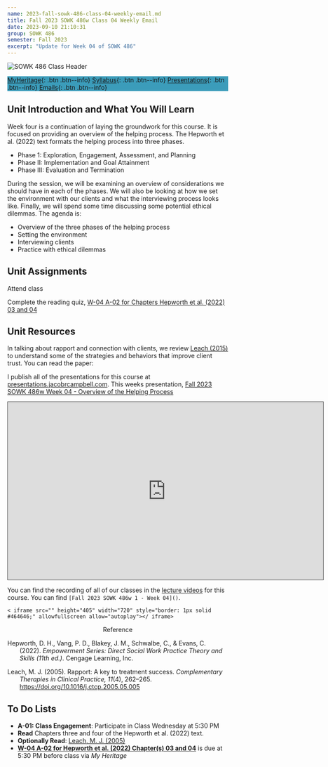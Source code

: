 ```yaml
---
name: 2023-fall-sowk-486-class-04-weekly-email.md
title: Fall 2023 SOWK 486w Class 04 Weekly Email
date: 2023-09-10 21:10:31
group: SOWK 486
semester: Fall 2023
excerpt: "Update for Week 04 of SOWK 486"
---
```


![SOWK 486 Class Header](https://jacobrcampbell.com/assets/media/2020-fall-sowk-486-class-header.png)

<div style="background-color: #3b9cba; width: 100%;" markdown="1">

[MyHeritage](https://myheritage.heritage.edu/ICS/Academics/SOWK/SOWK_486W/2324_FA-SOWK_486W-1/){: .btn .btn--info}
[Syllabus](https://jacobrcampbell.com/assets/media/2023-fall-sowk-486w-1-course-syllabus.pdf){: .btn .btn--info}
[Presentations](https://presentations.jacobrcampbell.com){: .btn .btn--info}
[Emails](https://jacobrcampbell.com/communications/){: .btn .btn--info}

</div>
  

## Unit Introduction and What You Will Learn

Week four is a continuation of laying the groundwork for this course. It is focused on providing an overview of the helping process. The Hepworth et al. (2022) text formats the helping process into three phases. 

- Phase 1: Exploration, Engagement, Assessment, and Planning
- Phase II: Implementation and Goal Attainment
- Phase III: Evaluation and Termination

During the session, we will be examining an overview of considerations we should have in each of the phases. We will also be looking at how we set the environment with our clients and what the interviewing process looks like. Finally, we will spend some time discussing some potential ethical dilemmas. The agenda is:

- Overview of the three phases of the helping process
- Setting the environment
- Interviewing clients
- Practice with ethical dilemmas

## Unit Assignments

Attend class

Complete the reading quiz, [W-04 A-02 for Chapters Hepworth et al. (2022) 03 and 04](https://myheritage.heritage.edu/ICS/Academics/SOWK/SOWK_486W/2324_FA-SOWK_486W-1/Assignments.jnz?portlet=Coursework&screen=AssignmentDetailView&screenType=change&id=d00fa6f1-ac64-4663-859c-6d882f5424f8)

## Unit Resources

In talking about rapport and connection with clients, we review [Leach (2015)](https://myheritage.heritage.edu/ICS/Portlets/ICS/Handoutportlet/viewhandler.ashx?handout_id=a3bebd28-54c7-4aec-ae14-e2719e320533) to understand some of the strategies and behaviors that improve client trust. You can read the paper:

I publish all of the presentations for this course at [presentations.jacobrcampbell.com](https://presentations.jacobrcampbell.com). This weeks presentation, [Fall 2023 SOWK 486w Week 04 - Overview of the Helping Process](https://presentations.jacobrcampbell.com/R2lMTy)

<iframe src="https://presentations.jacobrcampbell.com/R2lMTy/embed" height="405" width="720" style="border: 1px solid #464646;" allowfullscreen allow="autoplay"></iframe>

You can find the recording of all of our classes in the [lecture videos](https://myheritage.heritage.edu/ICS/Academics/SOWK/SOWK_486W/2324_FA-SOWK_486W-1/Lecture_Videos.jnz) for this course. You can find `[Fall 2023 SOWK 486w 1 - Week 04]()`.

`< iframe src="" height="405" width="720" style="border: 1px solid #464646;" allowfullscreen allow="autoplay"></ iframe>`

<div style="text-align: center" markdown="1">
Reference
</div>
<div style="margin: 0 0 0 2em; text-indent: -2em;" markdown="1">

Hepworth, D. H., Vang, P. D., Blakey, J. M., Schwalbe, C., & Evans, C. (2022). _Empowerment Series: Direct Social Work Practice Theory and Skills (11th ed.)_. Cengage Learning, Inc. 

Leach, M. J. (2005). Rapport: A key to treatment success. _Complementary Therapies in Clinical Practice, 11_(4), 262–265. <https://doi.org/10.1016/j.ctcp.2005.05.005>

</div>

## To Do Lists

- **A-01: Class Engagement**: Participate in Class Wednesday at 5:30 PM
- **Read** Chapters three and four of the Hepworth et al. (2022) text.
- **Optionally Read**: [Leach, M. J. (2005)](https://myheritage.heritage.edu/ICS/Portlets/ICS/Handoutportlet/viewhandler.ashx?handout_id=a3bebd28-54c7-4aec-ae14-e2719e320533)
- **[W-04 A-02 for Hepworth et al. (2022) Chapter(s) 03 and 04](https://myheritage.heritage.edu/ICS/Academics/SOWK/SOWK_486W/2324_FA-SOWK_486W-1/Assignments.jnz?portlet=Coursework&screen=AssignmentDetailView&screenType=change&id=d00fa6f1-ac64-4663-859c-6d882f5424f8)** is due at 5:30 PM before class via _My Heritage_